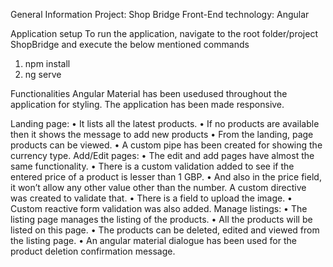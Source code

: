 General Information
Project: Shop Bridge
Front-End technology: Angular

Application setup
To run the application, navigate to the root folder/project ShopBridge and execute the below mentioned commands
1.	npm install
2.	ng serve

Functionalities
Angular Material has been usedused throughout the application for styling. The application has been made responsive.

Landing page:
•	It lists all the latest products.
•	If no products are available then it shows the message to add new products
•	From the landing, page products can be viewed.
•	A custom pipe has been created for showing the currency type.
Add/Edit pages:
•	The edit and add pages have almost the same functionality.
•	There is a custom validation added to see if the entered price of a product is lesser than 1 GBP.
•	And also in the price field, it won’t allow any other value other than the number. A custom directive was created to validate that.
•	There is a field to upload the image.
•	Custom reactive form validation was also added.
Manage listings:
•	The listing page manages the listing of the products.
•	All the products will be listed on this page.
•	The products can be deleted, edited and viewed from the listing page.
•	An angular material dialogue has been used for the product deletion confirmation message.
